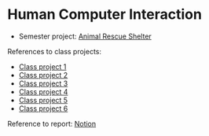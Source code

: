 # Human Computer Interaction

- Semester project: [Animal Rescue Shelter](https://animal-rescue-shelter.vercel.app/)

References to class projects:

- [Class project 1](/class-projects/class-project-1/)
- [Class project 2](/class-projects/class-project-2/)
- [Class project 3](/class-projects/class-project-3/)
- [Class project 4](/class-projects/class-project-4/)
- [Class project 5](/class-projects/class-project-5/)
- [Class project 6](/class-projects/class-project-6/)

Reference to report: [Notion](/docs/izvještaj)

